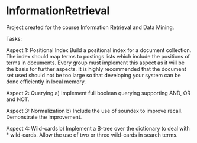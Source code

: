 # InformationRetrieval
Project created for the course Information Retrieval and Data Mining.

Tasks:

Aspect 1: Positional Index
Build a positional index for a document collection. The index should map terms to postings lists which include the positions of terms in documents. Every group must implement this aspect as it will be the basis for further aspects. It is highly recommended that the document set used should not be too large so that developing your system can be done efficiently in local memory. 

Aspect 2: Querying
a) Implement full boolean querying supporting AND, OR and NOT.

Aspect 3: Normalization
b) Include the use of soundex to improve recall. Demonstrate the improvement.

Aspect 4: Wild-cards
b) Implement a B-tree over the dictionary to deal with * wild-cards. Allow the use of two or three wild-cards in search terms. 
